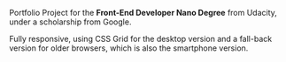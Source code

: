 Portfolio Project for the **Front-End Developer Nano Degree** from Udacity, under a scholarship from Google.

Fully responsive, using CSS Grid for the desktop version and a fall-back version for older browsers, 
which is also the smartphone version.
